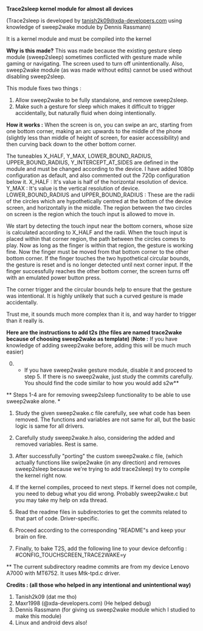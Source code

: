 **Trace2sleep kernel module for almost all devices**

(Trace2sleep is developed by tanish2k09@xda-developers.com using knowledge of sweep2wake module by Dennis Rassmann)


It is a kernel module and must be compiled into the kernel

**Why is this made?**
This was made because the existing gesture sleep module (sweep2sleep) sometimes conflicted with gesture made while gaming or navigating.
The screen used to turn off unintentionally.
Also, sweep2wake module (as was made without edits) cannot be used without disabling sweep2sleep.

This module fixes two things :
1) Allow sweep2wake to be fully standalone, and remove sweep2sleep.
2) Make such a gesture for sleep which makes it difficult to trigger accidentally, but naturally fluid when doing intentionally.

**How it works :**
When the screen is on, you can swipe an arc, starting from one bottom corner, making an arc upwards to the middle of the phone (slightly less than middle of height of screen, for easier accessibility) and then curving back down to the other bottom corner.

The tuneables X_HALF, Y_MAX, LOWER_BOUND_RADIUS, UPPER_BOUND_RADIUS, Y_INTERCEPT_AT_SIDES are defined in the module and must be changed according to the device. I have added 1080p configuration as default, and also commented out the 720p configuration below it.
X_HALF : It's value is half of the horizontal resolution of device.
Y_MAX : It's value is the vertical resolution of device.
LOWER_BOUND_RADIUS and UPPER_BOUND_RADIUS : These are the radii of the circles which are hypothetically centred at the bottom of the device screen, and horizontally in the middle. The region between the two circles on screen is the region which the touch input is allowed to move in.

We start by detecting the touch input near the bottom corners, whose size is calculated according to X_HALF and the radii.
When the touch input is placed within that corner region, the path between the circles comes to play. Now as long as the finger is within that region, the gesture is working fine. Now the finger must be moved from that bottom corner to the other bottom corner.
If the finger touches the two hypothetical circular bounds, the gesture is reset and is no longer detected until next corner input.
If the finger successfully reaches the other bottom corner, the screen turns off with an emulated  power button press.

The corner trigger and the circular bounds help to ensure that the gesture was intentional. It is highly unlikely that such a curved gesture is made accidentally.

Trust me, it sounds much more complex than it is, and way harder to trigger than it really is.


**Here are the instructions to add t2s (the files are named trace2wake because of choosing sweep2wake as template)**
(**Note :** If you have knowledge of adding sweep2wake before, adding this will be much much easier)

0) * If you have sweep2wake gesture module, disable it and proceed to step 5. If there is no sweep2wake, just study the commits carefully. You should find the code similar to how you would add s2w**

** Steps 1-4 are for removing sweep2sleep functionality to be able to use sweep2wake alone. *
1) Study the given sweep2wake.c file carefully, see what code has been removed. The functions and variables are not same for all, but the basic logic is same for all drivers.

2) Carefully study sweep2wake.h also, considering the added and removed variables. Rest is same.

3) After successfully "porting" the custom sweep2wake.c file, (which actually functions like swipe2wake (in any direction) and removes sweep2sleep because we're trying to add trace2sleep) try to compile the kernel right now.

4) If the kernel compiles, proceed to next steps. If kernel does not compile, you need to debug what you did wrong. Probably sweep2wake.c but you may take my help on xda thread.

5) Read the readme files in subdirectories to get the commits related to that part of code. Driver-specific.

6) Proceed according to the corresponding "README"s and keep your brain on fire.

7) Finally, to bake T2S, add the following line to your device defconfig : #CONFIG_TOUCHSCREEN_TRACE2WAKE=y

 ** The current subdirectory readme commits are from my device Lenovo A7000 with  MT6752. It uses Mtk-tpd.c driver.



**Credits : (all those who helped in any intentional and unintentional way)**
1) Tanish2k09 (dat me tho)
2) Maxr1998 (@xda-developers.com) (He helped debug)
3) Dennis Rassmann (for giving us sweep2wake module which I studied to make this module)
4) Linux and android devs also!
